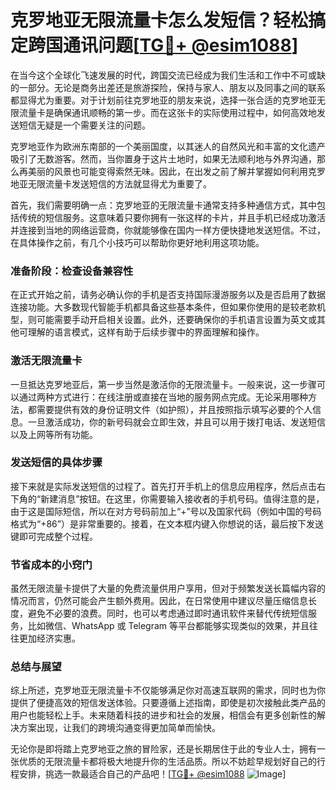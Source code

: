 # 克罗地亚无限流量卡怎么发短信？轻松搞定跨国通讯问题[[TG💪+ @esim1088](https://t.me/s/esim1088)]

在当今这个全球化飞速发展的时代，跨国交流已经成为我们生活和工作中不可或缺的一部分。无论是商务出差还是旅游探险，保持与家人、朋友以及同事之间的联系都显得尤为重要。对于计划前往克罗地亚的朋友来说，选择一张合适的克罗地亚无限流量卡是确保通讯顺畅的第一步。而在这张卡的实际使用过程中，如何高效地发送短信无疑是一个需要关注的问题。

克罗地亚作为欧洲东南部的一个美丽国度，以其迷人的自然风光和丰富的文化遗产吸引了无数游客。然而，当你置身于这片土地时，如果无法顺利地与外界沟通，那么再美丽的风景也可能变得索然无味。因此，在出发之前了解并掌握如何利用克罗地亚无限流量卡发送短信的方法就显得尤为重要了。

首先，我们需要明确一点：克罗地亚的无限流量卡通常支持多种通信方式，其中包括传统的短信服务。这意味着只要你拥有一张这样的卡片，并且手机已经成功激活并连接到当地的网络运营商，你就能够像在国内一样方便快捷地发送短信。不过，在具体操作之前，有几个小技巧可以帮助你更好地利用这项功能。

### **准备阶段：检查设备兼容性**
在正式开始之前，请务必确认你的手机是否支持国际漫游服务以及是否启用了数据连接功能。大多数现代智能手机都具备这些基本条件，但如果你使用的是较老款机型，则可能需要手动开启相关设置。此外，还要确保你的手机语言设置为英文或其他可理解的语言模式，这样有助于后续步骤中的界面理解和操作。

### **激活无限流量卡**
一旦抵达克罗地亚后，第一步当然是激活你的无限流量卡。一般来说，这一步骤可以通过两种方式进行：在线注册或直接在当地的服务网点完成。无论采用哪种方法，都需要提供有效的身份证明文件（如护照），并且按照指示填写必要的个人信息。一旦激活成功，你的新号码就会立即生效，并且可以用于拨打电话、发送短信以及上网等所有功能。

### **发送短信的具体步骤**
接下来就是实际发送短信的过程了。首先打开手机上的信息应用程序，然后点击右下角的“新建消息”按钮。在这里，你需要输入接收者的手机号码。值得注意的是，由于这是国际短信，所以在对方号码前加上“+”号以及国家代码（例如中国的号码格式为“+86”）是非常重要的。接着，在文本框内键入你想说的话，最后按下发送键即可完成整个过程。

### **节省成本的小窍门**
虽然无限流量卡提供了大量的免费流量供用户享用，但对于频繁发送长篇幅内容的情况而言，仍然可能会产生额外费用。因此，在日常使用中建议尽量压缩信息长度，避免不必要的浪费。同时，也可以考虑通过即时通讯软件来替代传统短信服务，比如微信、WhatsApp 或 Telegram 等平台都能够实现类似的效果，并且往往更加经济实惠。

### **总结与展望**
综上所述，克罗地亚无限流量卡不仅能够满足你对高速互联网的需求，同时也为你提供了便捷高效的短信发送体验。只要遵循上述指南，即使是初次接触此类产品的用户也能轻松上手。未来随着科技的进步和社会的发展，相信会有更多创新性的解决方案出现，让我们的跨境沟通变得更加简单而愉快。

无论你是即将踏上克罗地亚之旅的冒险家，还是长期居住于此的专业人士，拥有一张优质的无限流量卡都将极大地提升你的生活品质。所以不妨趁早规划好自己的行程安排，挑选一款最适合自己的产品吧！[[TG💪+ @esim1088](https://t.me/s/esim1088) ![Image](https://i.postimg.cc/4NQfJmqS/Snipaste-2025-05-13-00-14-12.png)]